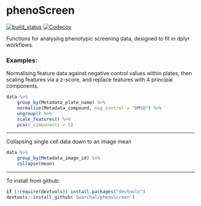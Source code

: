 # phenoScreen

[![build_status](https://travis-ci.org/Swarchal/phenoScreen.svg?branch=master)](https://travis-ci.org/Swarchal/phenoScreen/)
[![Codecov](https://img.shields.io/codecov/c/github/Swarchal/phenoScreen.svg)](https://codecov.io/github/Swarchal/phenoScreen?branch=master)

Functions for analysing phenotypic screening data, designed to fit in dplyr workflows.

### Examples:

Normalising feature data against negative control values within plates, then scaling features via a z-score, and replace features with 4 principal components.
```r
data %>%
    group_by(Metadata_plate_name) %>%
    normalise(Metadata_compound, neg_control = "DMSO") %>%
    ungroup() %>%
    scale_features() %>%
    pca(n_components = 5)
```

-----------

Collapsing single cell data down to an image mean
```r
data %>%
    group_by(Metadata_image_id) %>%
    collapse(mean)

```
------------

To install from github:

```r
if (!require(devtools)) install.packages("devtools")
devtools::install_github('Swarchal/phenoScreen')
```
